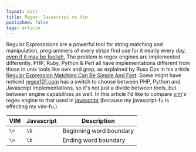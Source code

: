 ```yaml
---
layout: post
title: Regex: Javascript vs Vim
published: false
tags: article
---
```


Regular Expresssions are a powerful tool for string matching and manipulation, 
programmers of every stripe find use for it nearly every day, [even if it may be 
foolish.][1] The problem is regex engines are implemented differently. 
PHP, Ruby, Python \& Perl all have implementations different from those 
in unix tools like awk and grep, as explained by Russ Cox in his article 
[Regular Expression Matching Can Be Simple And Fast][2]. Some might have noticed
[regex101.com][3] has a switch to choose between PHP, Python and Javascript 
implementations, so it's not just a divide between tools, but between engine 
capabilities as well. In this article I'd like to compare [vim][4]'s regex 
engine to that used in [javascript][5] (because my javascript-fu is effecting my 
vim-fu.)



|VIM|Javascript|Description|
|---|----------|-----------|
|`\<`|`\b`|Beginning word boundary|
|`\>`|`\b`|Ending word boundary|



[1]: http://stackoverflow.com/a/1732454/276250
[2]: https://swtch.com/~rsc/regexp/regexp1.html
[3]: http://regex101.com
[4]: http://vimregex.com/
[5]: http://www.ecma-international.org/ecma-262/5.1/#sec-15.10.1
